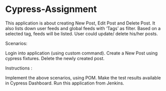# Cypress-Assignment
This application is about creating New Post, Edit Post and Delete Post.  It also lists down user feeds and global feeds with ‘Tags’ as filter. Based on a selected tag, feeds will be listed. User could update/ delete his/her posts.

Scenarios:

Login into application (using custom command).
Create a New Post using cypress fixtures.
Delete the newly created post.
 

Instructions :

Implement the above scenarios, using POM.
Make the test results available in Cypress Dashboard.
Run this application from Jenkins.
 
